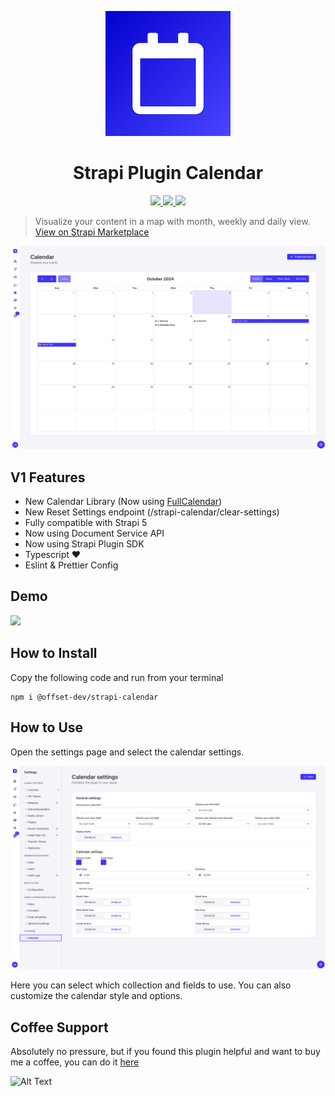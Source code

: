 <p align="center">
  <img src="./assets/logo.png" width="200" alt="Logo" />
</p>
<h1 align="center">Strapi Plugin Calendar</h1>
<p align="center">
  <a href="https://badge.fury.io/js/@offset-dev%2Fstrapi-calendar" target="_blank">
    <img src="https://badge.fury.io/js/@offset-dev%2Fstrapi-calendar.svg" />
  </a>
  <a href="https://github.com/offset-dev/strapi-calendar/actions/workflows/publish.yml" target="_blank">
    <img src="https://github.com/offset-dev/strapi-calendar/actions/workflows/publish.yml/badge.svg" />
  </a>
  <a href="https://github.com/offset-dev/strapi-calendar/actions/workflows/lint.yml" target="_blank">
    <img src="https://github.com/offset-dev/strapi-calendar/actions/workflows/lint.yml/badge.svg" />
  </a>

> Visualize your content in a map with month, weekly and daily view.
> [View on Strapi Marketplace](https://market.strapi.io/plugins/@offset-dev-strapi-calendar)

![](./assets/image.png)

</p>

## V1 Features
- New Calendar Library (Now using [FullCalendar](https://fullcalendar.io))
- New Reset Settings endpoint (/strapi-calendar/clear-settings)
- Fully compatible with Strapi 5
- Now using Document Service API
- Now using Strapi Plugin SDK
- Typescript ♥️
- Eslint & Prettier Config

## Demo

[![](https://cdn.loom.com/sessions/thumbnails/53e30106697044fdb365490a8b48df25-630b2ac775ea1ef6-full-play.gif)](https://www.loom.com/share/53e30106697044fdb365490a8b48df25)

## How to Install

Copy the following code and run from your terminal

```
npm i @offset-dev/strapi-calendar
```

## How to Use

Open the settings page and select the calendar settings.

![](./assets/image2.png)

Here you can select which collection and fields to use.
You can also customize the calendar style and options.

## Coffee Support
Absolutely no pressure, but if you found this plugin helpful and want to buy me a coffee, you can do it [here](https://donate.stripe.com/9AQcPq8MnerG39C8wx)

![Alt Text](https://i.giphy.com/LG1ZZP1Go0D8j7YsWy.webp)
